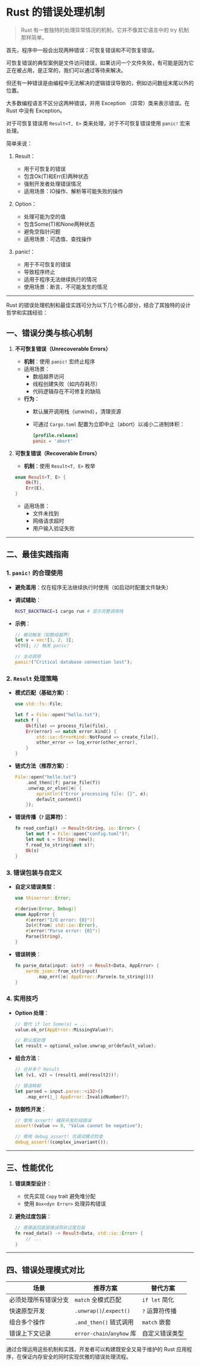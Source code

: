 # Rust 的错误处理机制

>Rust 有一套独特的处理异常情况的机制，它并不像其它语言中的 try 机制那样简单。

首先，程序中一般会出现两种错误：可恢复错误和不可恢复错误。

可恢复错误的典型案例是文件访问错误，如果访问一个文件失败，有可能是因为它正在被占用，是正常的，我们可以通过等待来解决。

但还有一种错误是由编程中无法解决的逻辑错误导致的，例如访问数组末尾以外的位置。

大多数编程语言不区分这两种错误，并用 Exception （异常）类来表示错误。在 Rust 中没有 Exception。

对于可恢复错误用 `Result<T, E>` 类来处理，对于不可恢复错误使用 `panic!` 宏来处理。

简单来说：

1. Result：
    - 用于可恢复的错误
    - 包含Ok(T)和Err(E)两种状态
    - 强制开发者处理错误情况
    - 适用场景：IO操作、解析等可能失败的操作

2. Option：
    - 处理可能为空的值
    - 包含Some(T)和None两种状态
    - 避免空指针问题
    - 适用场景：可选值、查找操作

3. panic!：
    - 用于不可恢复的错误
    - 导致程序终止
    - 适用于程序无法继续执行的情况
    - 使用场景：断言、不可能发生的情况

---

Rust 的错误处理机制和最佳实践可分为以下几个核心部分，结合了其独特的设计哲学和实践经验：

## 一、错误分类与核心机制

1. **不可恢复错误（Unrecoverable Errors）**
   - **机制**：使用 `panic!` 宏终止程序
   - 适用场景：
     - 数组越界访问
     - 线程创建失败（如内存耗尽）
     - 代码逻辑存在不可修复的缺陷
   - **行为**：
     - 默认展开调用栈（unwind），清理资源
     - 可通过 `Cargo.toml` 配置为立即中止（abort）以减小二进制体积：

       ```toml
       [profile.release]
       panic = 'abort'
       ```

2. **可恢复错误（Recoverable Errors）**
   - **机制**：使用 `Result<T, E>` 枚举

   ```rust
   enum Result<T, E> {
       Ok(T),
       Err(E),
   }
   ```

   - 适用场景：
     - 文件未找到
     - 网络请求超时
     - 用户输入验证失败

---

## 二、最佳实践指南

### 1. `panic!` 的合理使用

- **避免滥用**：仅在程序无法继续执行时使用（如启动时配置文件缺失）
- **调试辅助**：

  ```bash
  RUST_BACKTRACE=1 cargo run # 显示完整调用栈
  ```

- **示例**：

  ```rust
  // 被动触发（如数组越界）
  let v = vec![1, 2, 3];
  v[99]; // 触发 panic!

  // 主动调用
  panic!("Critical database connection lost");
  ```

### 2. `Result` 处理策略

- **模式匹配（基础方案）**：

  ```rust
  use std::fs::File;

  let f = File::open("hello.txt");
  match f {
      Ok(file) => process_file(file),
      Err(error) => match error.kind() {
          std::io::ErrorKind::NotFound => create_file(),
          other_error => log_error(other_error),
      }
  }
  ```

- **链式方法（推荐方案）**：

  ```rust
  File::open("hello.txt")
      .and_then(|f| parse_file(f))
      .unwrap_or_else(|e| {
          eprintln!("Error processing file: {}", e);
          default_content()
      });
  ```

- **错误传播（`?` 运算符）**：

  ```rust
  fn read_config() -> Result<String, io::Error> {
      let mut f = File::open("config.toml")?;
      let mut s = String::new();
      f.read_to_string(&mut s)?;
      Ok(s)
  }
  ```

### 3. 错误包装与自定义

- **自定义错误类型**：

  ```rust
  use thiserror::Error;

  #[derive(Error, Debug)]
  enum AppError {
      #[error("I/O error: {0}")]
      Io(#[from] std::io::Error),
      #[error("Parse error: {0}")]
      Parse(String),
  }
  ```

- **错误转换**：

  ```rust
  fn parse_data(input: &str) -> Result<Data, AppError> {
      serde_json::from_str(input)
          .map_err(|e| AppError::Parse(e.to_string()))
  }
  ```

### 4. 实用技巧

- **Option 处理**：

  ```rust
  // 替代 if let Some(x) = ...
  value.ok_or(AppError::MissingValue)?;

  // 默认值处理
  let result = optional_value.unwrap_or(default_value);
  ```

- **组合方法**：

  ```rust
  // 合并多个 Result
  let (v1, v2) = (result1.and(result2))?;

  // 错误映射
  let parsed = input.parse::<i32>()
      .map_err(|_| AppError::InvalidNumber)?;
  ```

- **防御性开发**：

  ```rust
  // 使用 assert! 捕获开发阶段错误
  assert!(value >= 0, "Value cannot be negative");

  // 使用 debug_assert! 仅调试模式检查
  debug_assert!(complex_invariant());
  ```

---

## 三、性能优化

1. **错误类型设计**：
   - 优先实现 `Copy` trait 避免堆分配
   - 使用 `Box<dyn Error>` 处理异构错误

2. **避免过度包装**：

   ```rust
   // 直接返回底层错误而非过度包装
   fn read_data() -> Result<Data, std::io::Error> {
       // ...
   }
   ```

---

## 四、错误处理模式对比

| 场景                 | 推荐方案                      | 替代方案                |
|----------------------|-----------------------------|-------------------------|
| 必须处理所有错误分支 | `match` 全模式匹配          | `if let` 简化           |
| 快速原型开发         | `.unwrap()`/.`expect()`     | `?` 运算符传播          |
| 组合多个操作         | `.and_then()` 链式调用      | `match` 嵌套            |
| 错误上下文记录       | `error-chain`/`anyhow` 库   | 自定义错误类型          |

通过合理运用这些机制和实践，开发者可以构建既安全又易于维护的 Rust 应用程序，在保证内存安全的同时实现优雅的错误处理流程。
